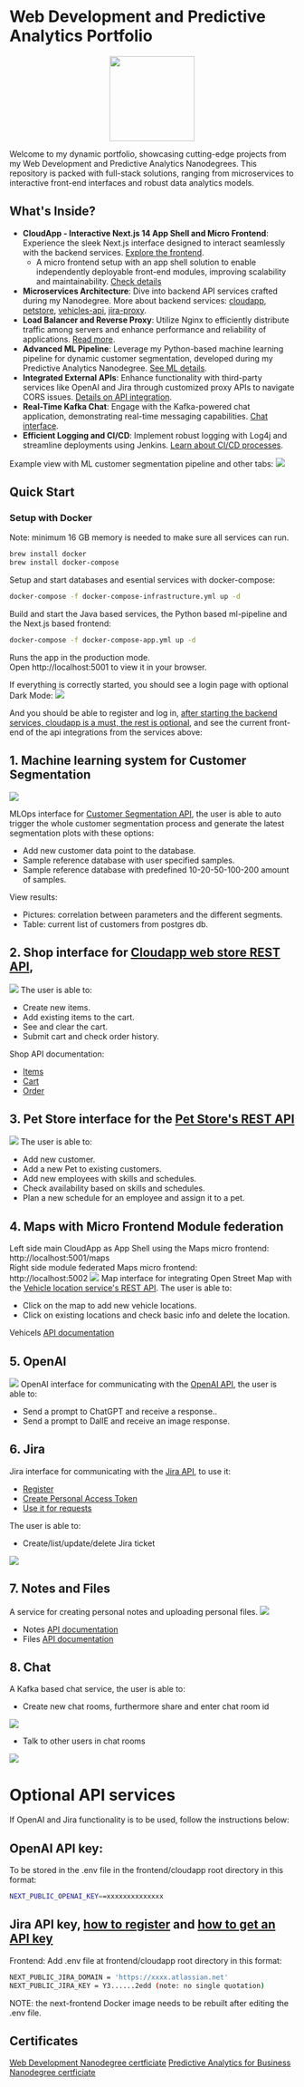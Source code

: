 # Web Development and Predictive Analytics Portfolio
<p align="center">
  <img src="./frontend/cloudapp/public/drawing_white.svg" width="150px" height="150px" />
</p>
Welcome to my dynamic portfolio, showcasing cutting-edge projects from my Web Development and Predictive Analytics Nanodegrees. This repository is packed with full-stack solutions, ranging from microservices to interactive front-end interfaces and robust data analytics models.

## What's Inside?

- **CloudApp - Interactive Next.js 14 App Shell and Micro Frontend**: Experience the sleek Next.js interface designed to interact seamlessly with the backend services.  [Explore the frontend](./frontend/cloudapp/README.md).
    - A micro frontend setup with an app shell solution to enable independently deployable front-end modules, improving scalability and maintainability. [Check details](#4-maps-with-micro-frontend-module-federation)
- **Microservices Architecture**: Dive into backend API services crafted during my Nanodegree. More about backend services: [cloudapp](./backend/cloudapp/README.md), [petstore](./backend/petstore/README.md), [vehicles-api](./backend/vehicles-api/README.md), [jira-proxy](./backend/web-proxy/README.md).
- **Load Balancer and Reverse Proxy**: Utilize Nginx to efficiently distribute traffic among servers and enhance performance and reliability of applications.   [Read more](https://www.nginx.com).
- **Advanced ML Pipeline**: Leverage my Python-based machine learning pipeline for dynamic customer segmentation, developed during my Predictive Analytics Nanodegree. [See ML details](./backend/ml-pipeline/README.md).
- **Integrated External APIs**: Enhance functionality with third-party services like OpenAI and Jira through customized proxy APIs to navigate CORS issues. [Details on API integration](#5-openai).
- **Real-Time Kafka Chat**: Engage with the Kafka-powered chat application, demonstrating real-time messaging capabilities. [Chat interface](#8-chat).
- **Efficient Logging and CI/CD**: Implement robust logging with Log4j and streamline deployments using Jenkins. [Learn about CI/CD processes](backend/cloudapp/README.md#cicd-with-jenkins).

Example view with ML customer segmentation pipeline and other tabs:
![](examples/11.png)


## Quick Start

### Setup with Docker
Note: minimum 16 GB memory is needed to make sure all services can run.
```bash
brew install docker
brew install docker-compose
```

Setup and start databases and esential services with docker-compose:
```bash
docker-compose -f docker-compose-infrastructure.yml up -d
```
Build and start the Java based services, the Python based ml-pipeline and the Next.js based frontend:
```bash
docker-compose -f docker-compose-app.yml up -d
```

Runs the app in the production mode.\
Open http://localhost:5001 to view it in your browser.


If everything is correctly started, you should see a login page with optional Dark Mode:
![](examples/1.png)

And you should be able to register and log in, [after starting the backend services, cloudapp is a must, the rest is optional](#2-cloudapp-api), and see the current front-end of the api integrations from the services above:

## 1. Machine learning system for Customer Segmentation
![](examples/11.png)  

MLOps interface for [Customer Segmentation API](backend/ml-pipeline/README.md), the user is able to auto trigger the whole customer segmentation process and generate the latest segmentation plots with these options:
- Add new customer data point to the database.
- Sample reference database with user specified samples.
- Sample reference database with predefined 10-20-50-100-200 amount of samples.  


View results:
- Pictures: correlation between parameters and the different segments.
- Table: current list of customers from postgres db.


## 2. Shop interface for [Cloudapp web store REST API](backend/cloudapp/README.md), 
![](examples/4.png)
The user is able to:
- Create new items.
- Add existing items to the cart.
- See and clear the cart.
- Submit cart and check order history.  

Shop API documentation: 
- [Items](http://localhost:8099/cloudapp/swagger-ui/index.html#/item-controller)
- [Cart](http://localhost:8099/cloudapp/swagger-ui/index.html#/cart-controller)
- [Order](http://localhost:8099/cloudapp/swagger-ui/index.html#/order-controller)

## 3. Pet Store interface for the [Pet Store's REST API](backend/petstore/README.md)
![](examples/5.png)
The user is able to:
- Add new customer.
- Add a new Pet to existing customers.
- Add new employees with skills and schedules.
- Check availability based on skills and schedules.
- Plan a new schedule for an employee and assign it to a pet.


## 4.  Maps with Micro Frontend Module federation
Left side main CloudApp as App Shell using the Maps micro frontend:
http://localhost:5001/maps  
Right side module federated Maps micro frontend:   
http://localhost:5002
![](examples/8.png)
Map interface for integrating Open Street Map with the [Vehicle location service's REST API](backend/vehicles-api/README.md).
The user is able to:
- Click on the map to add new vehicle locations.
- Click on existing locations and check basic info and delete the location.  

Vehicels [API documentation](http://localhost:8880/vehicles/swagger-ui.html)

## 5. OpenAI
![](examples/9.png)
OpenAI interface for communicating with
the [OpenAI API](https://platform.openai.com/docs/api-reference), the user is able to:
- Send a prompt to ChatGPT and receive a response..
- Send a prompt to DallE and receive an image response.
  

## 6. Jira
Jira interface for communicating with
the [Jira API](https://platform.openai.com/docs/api-reference), to use it:
- [Register](https://www.atlassian.com/software/jira/free)
- [Create Personal Access Token](https://confluence.atlassian.com/enterprise/using-personal-access-tokens-1026032365.html)
- [Use it for requests](https://developer.atlassian.com/cloud/jira/platform/basic-auth-for-rest-apis/)

The user is able to:

- Create/list/update/delete Jira ticket  

![](examples/10.png)

## 7. Notes and Files
A service for creating personal notes and uploading personal files.
![](examples/12.png)
- Notes [API documentation](http://localhost:8099/cloudapp/swagger-ui/index.html#/note-controller)
- Files [API documentation](http://localhost:8099/cloudapp/swagger-ui/index.html#/file-controller)
## 8. Chat
A Kafka based chat service, the user is able to:

- Create new chat rooms, furthermore share and enter chat room id  

![](examples/13.png)
- Talk to other users in chat rooms  

![](examples/14.png)


# Optional API services

If OpenAI and Jira functionality is to be used, follow the instructions below:

## OpenAI API key:
To be stored in the .env file in the frontend/cloudapp root directory in this format:

```bash
NEXT_PUBLIC_OPENAI_KEY==xxxxxxxxxxxxxx
```
## Jira API key, [how to register](https://www.atlassian.com/software/jira/free) and [how to get an API key](https://support.atlassian.com/atlassian-account/docs/manage-api-tokens-for-your-atlassian-account/)

Frontend: Add .env file at frontend/cloudapp root directory in this format:
```bash
NEXT_PUBLIC_JIRA_DOMAIN = 'https://xxxx.atlassian.net'
NEXT_PUBLIC_JIRA_KEY = Y3......2edd (note: no single quotation)
```
NOTE: the next-frontend Docker image needs to be rebuilt after editing the .env file.

## Certificates
[Web Development Nanodegree certficiate](https://graduation.udacity.com/confirm/QDDKHJF9)
[Predictive Analytics for Business Nanodegree certficiate](https://confirm.udacity.com/e/3ac984b2-6128-11ee-a6fe-9be76f9bc811)




